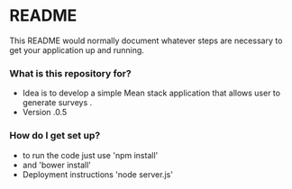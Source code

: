 # README #

This README would normally document whatever steps are necessary to get your application up and running.

### What is this repository for? ###

* Idea is to develop a simple Mean stack application that allows user to generate surveys .
* Version .0.5


### How do I get set up? ###

* to run the code just use
'npm install'
* and
'bower install'
* Deployment instructions
'node server.js'



